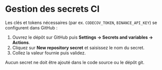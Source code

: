 # Gestion des secrets CI

Les clés et tokens nécessaires (par ex. `CODECOV_TOKEN`, `BINANCE_API_KEY`)
se configurent dans GitHub :

1. Ouvrez le dépôt sur GitHub puis **Settings → Secrets and variables → Actions**.
2. Cliquez sur **New repository secret** et saisissez le nom du secret.
3. Collez la valeur fournie puis validez.

Aucun secret ne doit être ajouté dans le code source ou le dépôt git.
